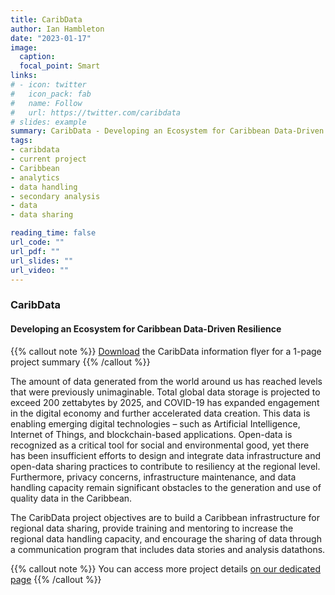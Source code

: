 ```yaml
---
title: CaribData
author: Ian Hambleton
date: "2023-01-17"
image:
  caption:
  focal_point: Smart
links:
# - icon: twitter
#   icon_pack: fab
#   name: Follow
#   url: https://twitter.com/caribdata
# slides: example
summary: CaribData - Developing an Ecosystem for Caribbean Data-Driven Resilience 
tags:
- caribdata
- current project
- Caribbean
- analytics
- data handling
- secondary analysis
- data
- data sharing

reading_time: false
url_code: ""
url_pdf: ""
url_slides: ""
url_video: ""
---
```


### CaribData
#### Developing an Ecosystem for Caribbean Data-Driven Resilience 

{{% callout note %}}
[Download](UWI-IDB-CaribData-flyer3.pdf) the CaribData information flyer for a 1-page project summary
{{% /callout %}}

The amount of data generated from the world around us has reached levels that were previously unimaginable. Total global data storage is projected to exceed 200 zettabytes by 2025, and COVID-19 has expanded engagement in the digital economy and further accelerated data creation. This data is enabling emerging digital technologies – such as Artificial Intelligence, Internet of Things, and blockchain-based applications. Open-data is recognized as a critical tool for social and environmental good, yet there has been insufficient efforts to design and integrate data infrastructure and open-data sharing practices to contribute to resiliency at the regional level. Furthermore, privacy concerns, infrastructure maintenance, and data handling capacity remain significant obstacles to the generation and use of quality data in the Caribbean. 

The CaribData project objectives are to build a Caribbean infrastructure for regional data sharing, provide training and mentoring to increase the regional data handling capacity, and encourage the sharing of data through a communication program that includes data stories and analysis datathons. 

{{% callout note %}}
You can access more project details [on our dedicated page](/content/idb/_index.md)
{{% /callout %}}